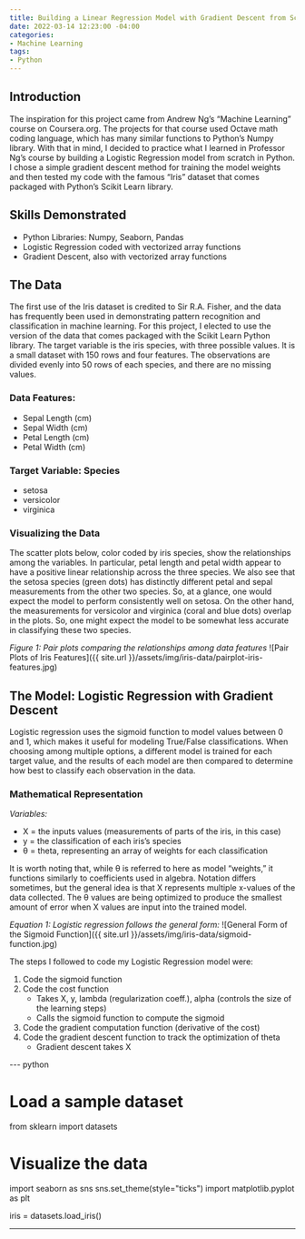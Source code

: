 ```yaml
---
title: Building a Linear Regression Model with Gradient Descent from Scratch
date: 2022-03-14 12:23:00 -04:00
categories:
- Machine Learning
tags:
- Python
---
```


## Introduction
The inspiration for this project came from Andrew Ng’s “Machine Learning” course on Coursera.org. The projects for that course used Octave math coding language, which has many similar functions to Python’s Numpy library. With that in mind, I decided to practice what I learned in Professor Ng’s course by building a Logistic Regression model from scratch in Python. I chose a simple gradient descent method for training the model weights and then tested my code with the famous “Iris” dataset that comes packaged with Python’s Scikit Learn library.

## Skills Demonstrated
* Python Libraries: Numpy, Seaborn, Pandas
* Logistic Regression coded with vectorized array functions
* Gradient Descent, also with vectorized array functions


## The Data
The first use of the Iris dataset is credited to Sir R.A. Fisher, and the data has frequently been used in demonstrating pattern recognition and classification in machine learning. For this project, I elected to use the version of the data that comes packaged with the Scikit Learn Python library. The target variable is the iris species, with three possible values. It is a small dataset with 150 rows and four features. The observations are divided evenly into 50 rows of each species, and there are no missing values.

### Data Features:
* Sepal Length (cm) 	
* Sepal Width (cm) 	
* Petal Length (cm) 	
* Petal Width (cm)

### Target Variable: Species
* setosa
* versicolor
* virginica

### Visualizing the Data
The scatter plots below, color coded by iris species, show the relationships among the variables. In particular, petal length and petal width appear to have a positive linear relationship across the three species. We also see that the setosa species (green dots) has distinctly different petal and sepal measurements from the other two species. So, at a glance, one would expect the model to perform consistently well on setosa. On the other hand, the measurements for versicolor and virginica (coral and blue dots) overlap in the plots. So, one might expect the model to be somewhat less accurate in classifying these two species.


*Figure 1: Pair plots comparing the relationships among data features*
![Pair Plots of Iris Features]({{ site.url }}/assets/img/iris-data/pairplot-iris-features.jpg)

## The Model: Logistic Regression with Gradient Descent
Logistic regression uses the sigmoid function to model values between 0 and 1, which makes it useful for modeling True/False classifications. When choosing among multiple options, a different model is trained for each target value, and the results of each model are then compared to determine how best to classify each observation in the data.


### Mathematical Representation

*Variables:*

* X = the inputs values (measurements of parts of the iris, in this case)
* y = the classification of each iris’s species
* θ = theta, representing an array of weights for each classification

It is worth noting that, while θ is referred to here as model “weights,” it functions similarly to coefficients used in algebra. Notation differs sometimes, but the general idea is that X represents multiple x-values of the data collected. The θ values are being optimized to produce the smallest amount of error when X values are input into the trained model. 

*Equation 1: Logistic regression follows the general form:*
![General Form of the Sigmoid Function]({{ site.url }}/assets/img/iris-data/sigmoid-function.jpg)


The steps I followed to code my Logistic Regression model were:
1. Code the sigmoid function
1. Code the cost function
   * Takes X, y, lambda (regularization coeff.), alpha (controls the size of the learning steps)
   * Calls the sigmoid function to compute the sigmoid
1. Code the gradient computation function (derivative of the cost)
1. Code the gradient descent function to track the optimization of theta
   * Gradient descent takes X





--- python
# Load a sample dataset
from sklearn import datasets

# Visualize the data
import seaborn as sns
sns.set_theme(style="ticks")
import matplotlib.pyplot as plt

iris = datasets.load_iris()

---

